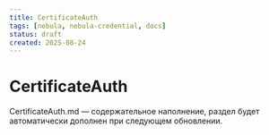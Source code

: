 ```yaml
---
title: CertificateAuth
tags: [nebula, nebula-credential, docs]
status: draft
created: 2025-08-24
---
```


# CertificateAuth

CertificateAuth.md — содержательное наполнение, раздел будет автоматически дополнен при следующем обновлении.
